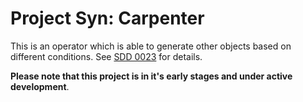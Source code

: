 # Project Syn: Carpenter

This is an operator which is able to generate other objects based on different conditions. See [SDD 0023](https://syn.tools/syn/SDDs/0023-managed-services-controller.html) for details.

**Please note that this project is in it's early stages and under active development**.
